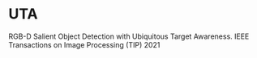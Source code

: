 # UTA
RGB-D Salient Object Detection with Ubiquitous Target Awareness. IEEE Transactions on Image Processing (TIP) 2021

